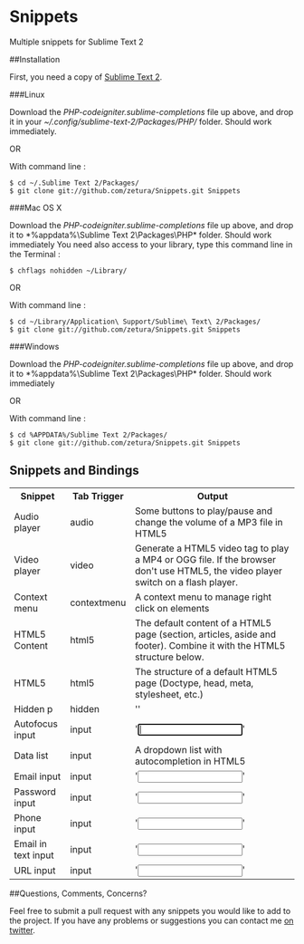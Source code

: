 Snippets
========

Multiple snippets for Sublime Text 2

##Installation

First, you need a copy of [Sublime Text 2].

###Linux

Download the *PHP-codeigniter.sublime-completions* file up above, and drop it in your *~/.config/sublime-text-2/Packages/PHP/* folder. Should work immediately.

OR

With command line :

    $ cd ~/.Sublime Text 2/Packages/
    $ git clone git://github.com/zetura/Snippets.git Snippets

###Mac OS X

Download the *PHP-codeigniter.sublime-completions* file up above, and drop it to *%appdata%\Sublime Text 2\Packages\PHP\* folder. Should work immediately
You need also access to your library, type this command line in the Terminal :

    $ chflags nohidden ~/Library/

OR

With command line :

    $ cd ~/Library/Application\ Support/Sublime\ Text\ 2/Packages/
    $ git clone git://github.com/zetura/Snippets.git Snippets

###Windows

Download the *PHP-codeigniter.sublime-completions* file up above, and drop it to *%appdata%\Sublime Text 2\Packages\PHP\* folder. Should work immediately

OR

With command line :

    $ cd %APPDATA%/Sublime Text 2/Packages/
    $ git clone git://github.com/zetura/Snippets.git Snippets

## Snippets and Bindings

<table>
  <tr>
    <th>Snippet</th>
    <th>Tab Trigger</th>
    <th>Output</th>
  </tr>
  <tr>
    <td>Audio player</td>
    <td>audio</td>
    <td>Some buttons to play/pause and change the volume of a MP3 file in HTML5</td>
  </tr>
  <tr>
    <td>Video player</td>
    <td>video</td>
    <td>Generate a HTML5 video tag to play a MP4 or OGG file. If the browser don't use HTML5, the video player switch on a flash player.</td>
  </tr>
  <tr>
    <td>Context menu</td>
    <td>contextmenu</td>
    <td>A context menu to manage right click on elements</td>
  </tr>
  <tr>
    <td>HTML5 Content</td>
    <td>html5</td>
    <td>The default content of a HTML5 page (section, articles, aside and footer). Combine it with the HTML5 structure below.</td>
  </tr>
  <tr>
    <td>HTML5</td>
    <td>html5</td>
    <td>The structure of a default HTML5 page (Doctype, head, meta, stylesheet, etc.)</td>
  </tr>
  <tr>
    <td>Hidden p</td>
    <td>hidden</td>
    <td>'<p hidden>You can't see this text</p>'</td>
  </tr>
  <tr>
    <td>Autofocus input</td>
    <td>input</td>
    <td>'<input autofocus="autofocus" />'</td>
  </tr>
  <tr>
    <td>Data list</td>
    <td>input</td>
    <td>A dropdown list with autocompletion in HTML5</td>
  </tr>
  <tr>
    <td>Email input</td>
    <td>input</td>
    <td>'<input type="email" pattern="[^ @]*@[^ @]*" value="">'</td>
  </tr>
  <tr>
    <td>Password input</td>
    <td>input</td>
    <td>'<input title="at least eight symbols containing at least one number, one lower, and one upper letter" type="text" pattern="(?=.*\d)(?=.*[a-z])(?=.*[A-Z]).{8,}" required />'</td>
  </tr>
  <tr>
    <td>Phone input</td>
    <td>input</td>
    <td>'<input type="text" required pattern="(\+?\d[- .]*){7,13}" title="international, national or local phone number"/>'</td>
  </tr>
  <tr>
    <td>Email in text input</td>
    <td>input</td>
    <td>'<input type="text" title="email" required pattern="[^@]+@[^@]+\.[a-zA-Z]{2,6}" />'</td>
  </tr>
  <tr>
    <td>URL input</td>
    <td>input</td>
    <td>'<input type="url" value="">'</td>
  </tr>
</table>

##Questions, Comments, Concerns?

Feel free to submit a pull request with any snippets you would like to add to the project. If you have any problems or suggestions you can contact me [on twitter](https://twitter.com/regislutter).

[Sublime Text 2]: http://www.sublimetext.com/2
